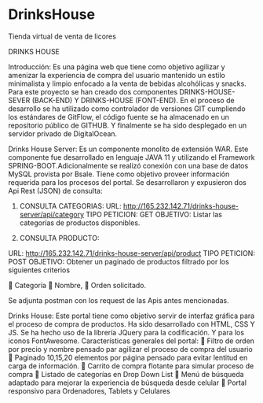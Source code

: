 # DrinksHouse
Tienda virtual de venta de licores


DRINKS HOUSE


Introducción:
Es una página web que tiene como objetivo agilizar y amenizar la experiencia de compra del usuario mantenido un estilo minimalista y limpio enfocado a la venta de bebidas alcohólicas y snacks. 
Para este proyecto se han creado dos componentes DRINKS-HOUSE-SEVER (BACK-END) Y DRINKS-HOUSE (FONT-END).
En el proceso de desarrollo se ha utilizado como controlador de versiones GIT cumpliendo los estándares de GitFlow, el código fuente se ha almacenado en un repositorio público de GITHUB. Y finalmente se ha sido desplegado en un servidor privado de DigitalOcean.

Drinks House Server:
Es un componente monolito de extensión WAR. Este componente fue desarrollado en lenguaje JAVA 11 y utilizando el Framework SPRING-BOOT.Adicionalmente se realizó conexión con una base de datos MySQL provista por Bsale. Tiene como objetivo proveer información requerida para los procesos del portal.
Se desarrollaron y expusieron dos Api Rest (JSON) de consulta:

1)	CONSULTA CATEGORIAS:
URL: http://165.232.142.71/drinks-house-server/api/category
TIPO PETICION: GET
OBJETIVO: Listar las categorías de productos disponibles.



2)	CONSULTA PRODUCTO:

URL: http://165.232.142.71/drinks-house-server/api/product
TIPO PETICION: POST
OBJETIVO: Obtener un paginado de productos filtrado por los siguientes criterios

	Categoría
	Nombre,
	Orden solicitado.

Se adjunta postman con los request de las Apis antes mencionadas.
 

Drinks House:
Este portal tiene como objetivo servir de interfaz gráfica para el proceso de compra de productos. Ha sido desarrollado con HTML, CSS Y JS. Se ha hecho uso de la librería JQuery para la codificación. Y para los iconos FontAwesome.
Características generales del portal:
	Filtro de orden por precio y nombre pensado par agilizar el proceso de compra del usuario
	Paginado 10,15,20 elementos por página pensado para evitar lentitud en carga de información.
	Carrito de compra flotante para simular proceso de compra
	Listado de categorías en Drop Down List
	Menú de búsqueda adaptado para mejorar la experiencia de búsqueda desde celular
	Portal responsivo para Ordenadores, Tablets y Celulares
